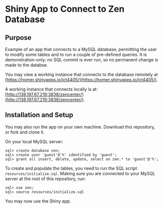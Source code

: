 # Shiny App to Connect to Zen Database

## Purpose

Example of an app that connects to a MySQL database, permitting the user to modify some tables and to run a couple of pre-defined queries.  It is demonstration-only:  no SQL commit is ever run, so no permanent change is made to the databse.

You may view a working instance that connects to the database remotely at [https://homer.shinyapps.io/ict4405/](https://homer.shinyapps.io/ict4405/).

A working instance that connects locally is at: [http://138.197.67.219:3838/zencenter/](http://138.197.67.219:3838/zencenter/).

## Installation and Setup

You may also run the app on your own machine.  Download this repository, or fork and clone it.

On your local MySQL server:

```
sql> create database zen;
sql> create user 'guest'@'%' identified by 'guest';
sql> grant all insert, delete, update, select on zen.* to 'guest'@'%';
```

To create and populate the tables, you need to run the SQL script `resources/initialize.sql`.  Making sure you are connected to your MySQL server at the root of this repository, run:

```
sql> use zen;
sql> source resources/initialize.sql
```

You may now use the Shiny app.
